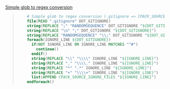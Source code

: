 [Simple glob to regex conversion](https://github.com/p-ranav/indicators/blob/e34840ab0d82cda89c31125c3290c5830d00f294/CMakeLists.txt#L76-L90)

> ```cmake
>     # Simple glob to regex conversion (.gitignore => CPACK_SOURCE_IGNORE_FILES)
>     file(READ ".gitignore" DOT_GITIGNORE)
>     string(REPLACE ";" "RANDOMSEQUENCE" DOT_GITIGNORE "${DOT_GITIGNORE}")
>     string(REPLACE "\n" ";" DOT_GITIGNORE "${DOT_GITIGNORE}")
>     string(REPLACE "RANDOMSEQUENCE" "\\;" DOT_GITIGNORE "${DOT_GITIGNORE}")
>     foreach(IGNORE_LINE ${DOT_GITIGNORE})
>       if(NOT IGNORE_LINE OR IGNORE_LINE MATCHES "^#")
>         continue()
>       endif()
>       string(REPLACE "\\" "\\\\" IGNORE_LINE "${IGNORE_LINE}")
>       string(REPLACE "." "\\\\." IGNORE_LINE "${IGNORE_LINE}")
>       string(REPLACE "*" ".*" IGNORE_LINE "${IGNORE_LINE}")
>       string(REPLACE "+" "\\\\+" IGNORE_LINE "${IGNORE_LINE}")
>       list(APPEND CPACK_SOURCE_IGNORE_FILES "${IGNORE_LINE}")
>     endforeach()
> ```


